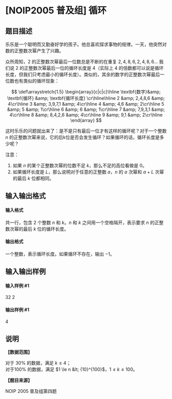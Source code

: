 
# [NOIP2005 普及组] 循环
## 题目描述
乐乐是一个聪明而又勤奋好学的孩子。他总喜欢探求事物的规律。一天，他突然对数的正整数次幂产生了兴趣。


众所周知，$2$ 的正整数次幂最后一位数总是不断的在重复 $2,4,8,6,2,4,8,6…$ 我们说 $2$ 的正整数次幂最后一位的循环长度是 $4$（实际上 $4$ 的倍数都可以说是循环长度，但我们只考虑最小的循环长度）。类似的，其余的数字的正整数次幂最后一位数也有类似的循环现象：

$$
\def\arraystretch{1.5}
\begin{array}{c|c|c}\hline
\textbf{数字}&amp; \textbf{循环} &amp; \textbf{循环长度} \cr\hline\hline
2 &amp; 2,4,8,6 &amp; 4\cr\hline
3 &amp; 3,9,7,1 &amp; 4\cr\hline
4 &amp; 4,6 &amp; 2\cr\hline
5 &amp; 5 &amp;  1\cr\hline
6 &amp; 6 &amp; 1\cr\hline
7 &amp; 7,9,3,1 &amp; 4\cr\hline
8 &amp; 8,4,2,6 &amp; 4\cr\hline
9 &amp; 9,1 &amp; 2\cr\hline
\end{array}
$$

这时乐乐的问题就出来了：是不是只有最后一位才有这样的循环呢？对于一个整数 $n$ 的正整数次幂来说，它的后k位是否会发生循环？如果循环的话，循环长度是多少呢？

注意：

1. 如果 $n$ 的某个正整数次幂的位数不足 $k$，那么不足的高位看做是 $0$。
2. 如果循环长度是 $L$，那么说明对于任意的正整数 $a$，$n$ 的 $a$ 次幂和 $a+L$ 次幂的最后 $k$ 位都相同。

## 输入输出格式
#### 输入格式

共一行，包含 $2$ 个整数 $n$ 和 $k$。$n$ 和 $k$ 之间用一个空格隔开，表示要求 $n$ 的正整数次幂的最后 $k$ 位的循环长度。
#### 输出格式

一个整数，表示循环长度。如果循环不存在，输出 $-1$。
## 输入输出样例
#### 输入样例 #1
32 2
#### 输出样例 #1
4
## 说明
**【数据范围】**

对于 $30 \%$ 的数据，满足 $k \le 4$；  
对于$100 \%$ 的数据，满足 $1 \le n &lt; {10}^{100}$，$1 \le k \le 100$。

**【题目来源】**

NOIP 2005 普及组第四题
 